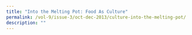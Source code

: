 ```yaml
---
title: "Into the Melting Pot: Food As Culture"
permalink: /vol-9/issue-3/oct-dec-2013/culture-into-the-melting-pot/
description: ""
---
```

